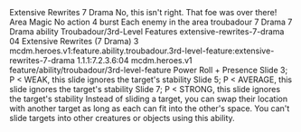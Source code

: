 <ability>
  <name>Extensive Rewrites</name>
  <cost>7 Drama</cost>
  <flavor>No, this isn&apos;t right. That foe was over there!</flavor>
  <keywords>
    <keyword>Area</keyword>
    <keyword>Magic</keyword>
  </keywords>
  <type>No action</type>
  <distance>4 burst</distance>
  <target>Each enemy in the area</target>
  <metadata>
    <class>troubadour</class>
    <cost>7 Drama</cost>
    <cost_amount>7</cost_amount>
    <cost_resource>Drama</cost_resource>
    <feature_type>ability</feature_type>
    <file_dpath>Troubadour/3rd-Level Features</file_dpath>
    <item_id>extensive-rewrites-7-drama</item_id>
    <item_index>04</item_index>
    <item_name>Extensive Rewrites (7 Drama)</item_name>
    <level>3</level>
    <scc>mcdm.heroes.v1:feature.ability.troubadour.3rd-level-feature:extensive-rewrites-7-drama</scc>
    <scdc>1.1.1:7.2.3.6:04</scdc>
    <source>mcdm.heroes.v1</source>
    <type>feature/ability/troubadour/3rd-level-feature</type>
  </metadata>
  <effects>
    <effect type="roll">
      <roll>Power Roll + Presence</roll>
      <t1>Slide 3; P &lt; WEAK, this slide ignores the target&apos;s stability</t1>
      <t2>Slide 5; P &lt; AVERAGE, this slide ignores the target&apos;s stability</t2>
      <t3>Slide 7; P &lt; STRONG, this slide ignores the target&apos;s stability</t3>
    </effect>
    <effect type="mundane">Instead of sliding a target, you can swap their location with another target as long as each can fit into the other&apos;s space. You can&apos;t slide targets into other creatures or objects using this ability.</effect>
  </effects>
</ability>
